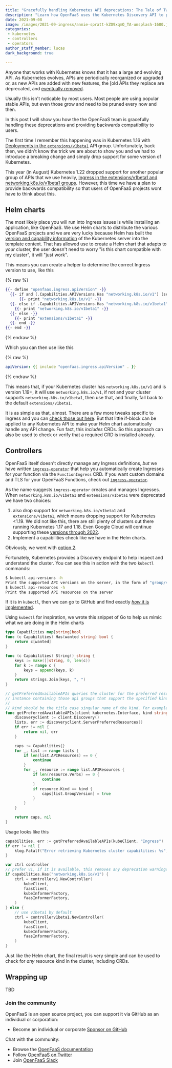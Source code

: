 ```yaml
---
title: "Gracefully handling Kubernetes API deprecations: The Tale of Two Ingresses."
description: "Learn how OpenFaaS uses the Kubernetes Discovery API to provide backwards compatibility for Ingress on all Kubernetes versions."
date: 2021-09-08
image: /images/2021-09-ingress/annie-spratt-kZO9xqmO_TA-unsplash-1600.jpg
categories:
 - kubernetes
 - controllers
 - operators
author_staff_member: lucas
dark_background: true

---
```


Anyone that works with Kubernetes knows that it has a large and evolving API. As Kubernetes evolves, APIs are periodically reorganized or upgraded or, as new APIs are added with new features, the [old APIs they replace are deprecated, and [eventually removed](https://kubernetes.io/blog/2021/07/14/upcoming-changes-in-kubernetes-1-22/#kubernetes-api-removals).

Usually this isn't noticable by most users. Most people are using popular stable APIs, but even those grow and need to be pruned every now and then.

In this post I will show you how the the OpenFaaS team is gracefully handling these deprecations and providing backwards compatibility to users.

The first time I remember this happening was in Kubernetes 1.16 with [Deployments in the `extensions/v1beta1`](https://kubernetes.io/blog/2019/07/18/api-deprecations-in-1-16/) API group. Unfortunately, back then, we didn't know the trick we are about to show you and we had to introduce a breaking change and simply drop support for some version of Kubernetes.

This year (in August) Kubernetes 1.22 dropped support for another popular group of APIs that we use heavily, [Ingress in the extensions/v1beta1 and networking.k8s.io/v1beta1 groups](https://kubernetes.io/blog/2021/07/14/upcoming-changes-in-kubernetes-1-22/). However, this time we have a plan to provide backwards compatibility so that users of OpenFaaS projects wont have to think about this.

## Helm charts

The most likely place you will run into Ingress issues is while installing an application, like OpenFaaS. We use Helm charts to distribute the various OpenFaaS projects and we are very lucky because Helm has built the [version and capability information](https://helm.sh/docs/chart_template_guide/builtin_objects/) of the Kubernetes server into the template context. That has allowed use to create a Helm chart that adapts to _your_ cluster, the user doesn't need to worry "is this chart compatible with my cluster", it will "just work".

This means you can create a helper to determine the correct Ingress version to use, like this

{% raw %}
```handlebars
{{- define "openfaas.ingress.apiVersion" -}}
  {{- if and (.Capabilities.APIVersions.Has "networking.k8s.io/v1") (semverCompare ">= 1.19.x" .Capabilities.KubeVersion.Version -}}
      {{- print "networking.k8s.io/v1" -}}
  {{- else if .Capabilities.APIVersions.Has "networking.k8s.io/v1beta1" -}}
    {{- print "networking.k8s.io/v1beta1" -}}
  {{- else -}}
    {{- print "extensions/v1beta1" -}}
  {{- end -}}
{{- end -}}
```
{% endraw %}

Which you can then use like this

{% raw %}
```yaml
apiVersion: {{ include "openfaas.ingress.apiVersion" . }}
```
{% endraw %}

This means that, if your Kubernetes cluster has `networking.k8s.io/v1` and is version 1.19+, it will use `networking.k8s.io/v1`, if not and your cluster supports `networking.k8s.io/v1beta1`, then use that, and finally, fall back to the default `extensions/v1beta1`.

It is as simple as that, almost. There are a few more tweaks specific to Ingress and you can [check those out here](https://github.com/openfaas/faas-netes/pull/817/files). But that little if-block can be applied to any Kubernetes API to make your Helm chart automatically handle any API change. Fun fact, this _includes_ CRDs. So this approach can also be used to check or verify that a required CRD is installed already.

## Controllers

OpenFaaS itself doesn't directly manage any Ingress definitions, _but_ we have written [`ingress-operator`](https://github.com/openfaas/ingress-operator) that help you automatically create Ingresses for your function via the `FunctionIngress` CRD. If you want custom domains and TLS for your OpenFaaS Functions, check out [`ingress-operator`](https://github.com/openfaas/ingress-operator).

As the name suggests `ingress-operator` creates and manages Ingresses. When `networking.k8s.io/v1beta1` and `extensions/v1beta1` were deprecated we have two choices:

1. also drop support for `networking.k8s.io/v1beta1` and `extensions/v1beta1`, which means dropping support for Kubernetes <1.19. We did not like this, there are still plenty of clusters out there running Kubernetes 1.17 and 1.18. Even Google Cloud will continue supporting these [versions through 2022](https://cloud.google.com/kubernetes-engine/docs/release-schedule).
2. Implement a capabilities check like we have in the Helm charts.

Obviously, we went with [option 2](https://github.com/openfaas/ingress-operator/pull/54).

Fortunately, Kubernetes provides a Discovery endpoint to help inspect and understand the cluster. You can see this in action with the two `kubectl` commands:

```sh
$ kubectl api-versions -h
Print the supported API versions on the server, in the form of "group/version"
$ kubectl api-resources -h
Print the supported API resources on the server
```

If it is in `kubectl`, then we can go to GitHub and find exactly [_how_ it is implemented](https://github.com/kubernetes/kubectl/blob/6e3acf365da52074b1be8c99ec644a57e60bfec8/pkg/cmd/apiresources/apiresources.go#L167-L197).


Using `kubectl` for inspiration, we wrote this snippet of Go to help us mimic what we are doing in the Helm charts

```go
type Capabilities map[string]bool
func (c Capabilities) Has(wanted string) bool {
	return c[wanted]
}

func (c Capabilities) String() string {
	keys := make([]string, 0, len(c))
	for k := range c {
		keys = append(keys, k)
	}
	return strings.Join(keys, ", ")
}

// getPreferredAvailableAPIs queries the cluster for the preferred resources information and returns a Capabilities
// instance containing those api groups that support the specified kind.
//
// kind should be the title case singular name of the kind. For example, "Ingress" is the kind for a resource "ingress".
func getPreferredAvailableAPIs(client kubernetes.Interface, kind string) (Capabilities, error) {
	discoveryclient := client.Discovery()
	lists, err := discoveryclient.ServerPreferredResources()
	if err != nil {
		return nil, err
	}

	caps := Capabilities{}
	for _, list := range lists {
		if len(list.APIResources) == 0 {
			continue
		}
		for _, resource := range list.APIResources {
			if len(resource.Verbs) == 0 {
				continue
			}
			if resource.Kind == kind {
				caps[list.GroupVersion] = true
			}
		}
	}

	return caps, nil
}
```

Usage looks like this

```go
capabilities, err := getPreferredAvailableAPIs(kubeClient, "Ingress")
if err != nil {
    klog.Fatalf("Error retrieving Kubernetes cluster capabilities: %s", err.Error())
}

var ctrl controller
// prefer v1, if it is available, this removes any deprecation warnings
if capabilities.Has("networking.k8s.io/v1") {
    ctrl = controllerv1.NewController(
        kubeClient,
        faasClient,
        kubeInformerFactory,
        faasInformerFactory,
    )
} else {
    // use v1beta1 by default
    ctrl = controllerv1beta1.NewController(
        kubeClient,
        faasClient,
        kubeInformerFactory,
        faasInformerFactory,
    )
}
```

Just like the Helm chart, the final result is very simple and can be used to check for _any_ resource kind in the cluster, including CRDs.


## Wrapping up

TBD <!-- help -->

### Join the community

OpenFaaS is an open source project, you can support it via GitHub as an individual or corporation:

* Become an individual or corporate [Sponsor on GitHub](https://github.com/sponsors/openfaas)

Chat with the community:

* Browse the [OpenFaaS documentation](https://docs.openfaas.com)
* Follow [OpenFaaS on Twitter](https://twitter.com/openfaas)
* Join [OpenFaaS Slack](https://slack.openfaas.io)
